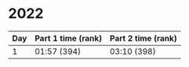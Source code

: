 # 2022

| Day | Part 1 time (rank) | Part 2 time (rank) |
|-----|--------------------|--------------------|
| 1   | 01:57 (394)        | 03:10 (398)        |
